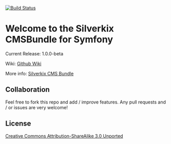 [![Build Status](https://travis-ci.org/Silverkix/SilverkixCMSBundle.png?branch=1.0.0-beta)](https://travis-ci.org/Silverkix/SilverkixCMSBundle)

# Welcome to the Silverkix CMSBundle for Symfony
Current Release: 1.0.0-beta

Wiki: [Github Wiki](https://github.com/Silverkix/SilverkixCMSBundle/wiki)

More info: [Silverkix CMS Bundle](http://silverkix.github.io/SilverkixCMSBundle)

## Collaboration
Feel free to fork this repo and add / improve features.
Any pull requests and / or issues are very welcome!

## License
[Creative Commons Attribution-ShareAlike 3.0 Unported](http://creativecommons.org/licenses/by-sa/3.0/legalcode)
